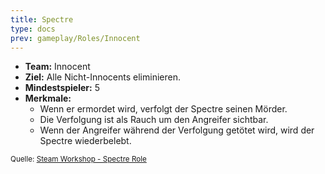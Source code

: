 ```yaml
---
title: Spectre
type: docs
prev: gameplay/Roles/Innocent
---
```


- **Team:** Innocent
- **Ziel:** Alle Nicht-Innocents eliminieren.
- **Mindestspieler:** 5
- **Merkmale:**
  - Wenn er ermordet wird, verfolgt der Spectre seinen Mörder.
  - Die Verfolgung ist als Rauch um den Angreifer sichtbar.
  - Wenn der Angreifer während der Verfolgung getötet wird, wird der Spectre wiederbelebt.

<small>Quelle: [Steam Workshop - Spectre Role](https://steamcommunity.com/sharedfiles/filedetails/?id=2138979333)</small>
